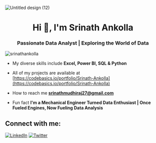 ![Untitled design (12)](https://github.com/srinathankolla/srinathankolla/assets/115559003/9b49f067-583f-400d-8a92-899248851976)





<h1 align="center">Hi 👋, I'm Srinath Ankolla</h1>
<h3 align="center">Passionate Data Analyst | Exploring the World of Data</h3>

<p align="left"> <img src="https://komarev.com/ghpvc/?username=srinathankolla&label=Profile%20views&color=0e75b6&style=flat" alt="srinathankolla" /> </p>

- My diverse skills include **Excel, Power BI, SQL & Python**

- All of my projects are available at [https://codebasics.io/portfolio/Srinath-Ankolla](https://codebasics.io/portfolio/Srinath-Ankolla)

- How to reach me **srinathmudhiraj27@gmail.com**

- Fun fact **I'm a Mechanical Engineer Turned Data Enthusiast | Once Fueled Engines, Now Fueling Data Analysis**


## Connect with me:
[![LinkedIn](https://img.shields.io/badge/LinkedIn-%230077B5.svg?logo=linkedin&logoColor=white)](https://linkedin.com/in/srinathankolla) [![Twitter](https://img.shields.io/badge/Twitter-%231DA1F2.svg?logo=Twitter&logoColor=white)](https://twitter.com/@SrinathOnline) 
